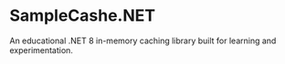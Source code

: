 # SampleCashe.NET
An educational .NET 8 in-memory caching library built for learning and experimentation.
